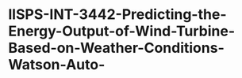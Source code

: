 # llSPS-INT-3442-Predicting-the-Energy-Output-of-Wind-Turbine-Based-on-Weather-Conditions-Watson-Auto-